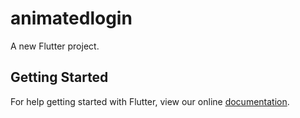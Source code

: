 # animatedlogin

A new Flutter project.

## Getting Started

For help getting started with Flutter, view our online
[documentation](https://flutter.io/).

